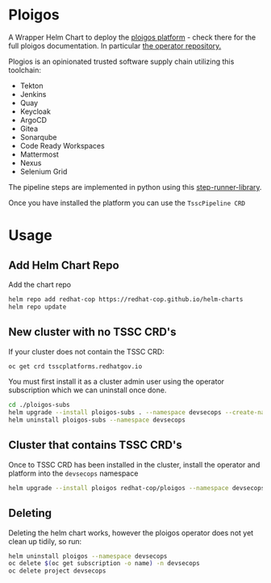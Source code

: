 # Ploigos

A Wrapper Helm Chart to deploy the [ploigos platform](https://github.com/ploigos) - check there for the full ploigos documentation. In particular [the operator repository.](https://github.com/ploigos/ploigos-software-factory-operator)

Plogios is an opinionated trusted software supply chain utilizing this toolchain:

- Tekton
- Jenkins
- Quay
- Keycloak
- ArgoCD
- Gitea
- Sonarqube
- Code Ready Workspaces
- Mattermost
- Nexus
- Selenium Grid

The pipeline steps are implemented in python using this [step-runner-library](https://github.com/ploigos/ploigos-step-runner).

Once you have installed the platform you can use the `TsscPipeline CRD`

# Usage

## Add Helm Chart Repo

Add the chart repo
```bash
helm repo add redhat-cop https://redhat-cop.github.io/helm-charts
helm repo update
```
## New cluster with no TSSC CRD's

If your cluster does not contain the TSSC CRD:
```bash
oc get crd tsscplatforms.redhatgov.io
```

You must first install it as a cluster admin user using the operator subscription which we can uninstall once done.
```bash
cd ./ploigos-subs
helm upgrade --install ploigos-subs . --namespace devsecops --create-namespace
helm uninstall ploigos-subs --namespace devsecops
```
## Cluster that contains TSSC CRD's

Once to TSSC CRD has been installed in the cluster, install the operator and platform into the `devsecops` namespace
```bash
helm upgrade --install ploigos redhat-cop/ploigos --namespace devsecops --create-namespace
```

## Deleting

Deleting the helm chart works, however the ploigos operator does not yet clean up tidily, so run:
```bash
helm uninstall ploigos --namespace devsecops
oc delete $(oc get subscription -o name) -n devsecops
oc delete project devsecops
```
